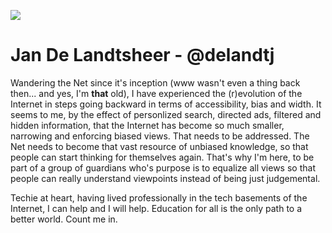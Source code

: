 ![](jan.jpg)

# Jan De Landtsheer - @delandtj

Wandering the Net since it's inception (www wasn't even a thing back then... and yes, I'm __that__ old), I have experienced the (r)evolution of the Internet in steps going backward in terms of accessibility, bias and width. It seems to me, by the effect of personlized search, directed ads, filtered and hidden information, that the Internet has become so much smaller, narrowing and enforcing biased views. That needs to be addressed. The Net needs to become that vast resource of unbiased knowledge, so that people can start thinking for themselves again.
That's why I'm here, to be part of a group of guardians who's purpose is to equalize all views so that people can really understand viewpoints instead of being just judgemental.

Techie at heart, having lived professionally in the tech basements of the Internet, I can help and I will help. Education for all is the only path to a better world. Count me in. 